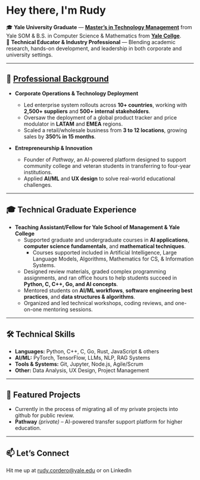 # Hey there, I'm Rudy

🎓 **Yale University Graduate** — **[Master’s in Technology Management](https://som.yale.edu/programs/masters-technology-management)** from Yale SOM & B.S. in Computer Science & Mathematics from **[Yale Collge](https://yalecollege.yale.edu/)**.  
📍 **Technical Educator & Industry Professional** — Blending academic research, hands-on development, and leadership in both corporate and university settings.  

---

## 💼 [Professional Background](https://www.linkedin.com/in/rudy-cordero/)
- **Corporate Operations & Technology Deployment**  
  - Led enterprise system rollouts across **10+ countries**, working with **2,500+ suppliers** and **500+ internal stakeholders**.  
  - Oversaw the deployment of a global product tracker and price modulator in **LATAM** and **EMEA** regions.  
  - Scaled a retail/wholesale business from **3 to 12 locations**, growing sales by **350% in 15 months**.

- **Entrepreneurship & Innovation**  
  - Founder of *Pathway*, an AI-powered platform designed to support community college and veteran students in transferring to four-year institutions.  
  - Applied **AI/ML** and **UX design** to solve real-world educational challenges.

---

## 🎓 Technical Graduate Experience
- **Teaching Assistant/Fellow for Yale School of Management & Yale College**  
  - Supported graduate and undergraduate courses in **AI applications**, **computer science fundamentals**, and **mathematical techniques**.
    - Courses supported included in Artificial Intelligence, Large Language Models, Algorithms, Mathematics for CS, & Information Systems.
  - Designed review materials, graded complex programming assignments, and ran office hours to help students succeed in **Python, C, C++, Go, and AI concepts**.  
  - Mentored students on **AI/ML workflows**, **software engineering best practices**, and **data structures & algorithms**.  
  - Organized and led technical workshops, coding reviews, and one-on-one mentoring sessions.

---

## 🛠 Technical Skills
- **Languages:** Python, C++, C, Go, Rust, JavaScript & others
- **AI/ML:** PyTorch, TensorFlow, LLMs, NLP, RAG Systems  
- **Tools & Systems:** Git, Jupyter, Node.js, Agile/Scrum  
- **Other:** Data Analysis, UX Design, Project Management

---

## 📌 Featured Projects
- Currently in the process of migrating all of my private projects into github for public review. 
- **Pathway** *(private)* – AI-powered transfer support platform for higher education.

---

## 📫 Let’s Connect
Hit me up at rudy.cordero@yale.edu or on LinkedIn
